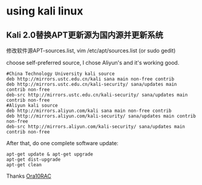 # using kali linux

## Kali 2.0替换APT更新源为国内源并更新系统

修改软件源APT-sources.list, vim /etc/apt/sources.list (or sudo gedit)

choose self-preferred source, I chose Aliyun's and it's working good.

```
#China Technology University kali source
deb http://mirrors.ustc.edu.cn/kali sana main non-free contrib
deb http://mirrors.ustc.edu.cn/kali-security/ sana/updates main contrib non-free
deb-src http://mirrors.ustc.edu.cn/kali-security/ sana/updates main contrib non-free
#Aliyun kali source
deb http://mirrors.aliyun.com/kali sana main non-free contrib
deb http://mirrors.aliyun.com/kali-security/ sana/updates main contrib non-free
deb-src http://mirrors.aliyun.com/kali-security/ sana/updates main contrib non-free
```
After that, do one complete software update:
```
apt-get update & apt-get upgrade
apt-get dist-upgrade
apt-get clean
```
Thanks [Ora10RAC](http://jingyan.baidu.com/user/npublic?uid=2008f13af624756ef6d6efd0)

